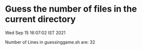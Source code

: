 # Guess the number of files in the current directory 

Wed Sep 15 16:07:02 IST 2021

 Number of Lines in guessinggame.sh are: 32
